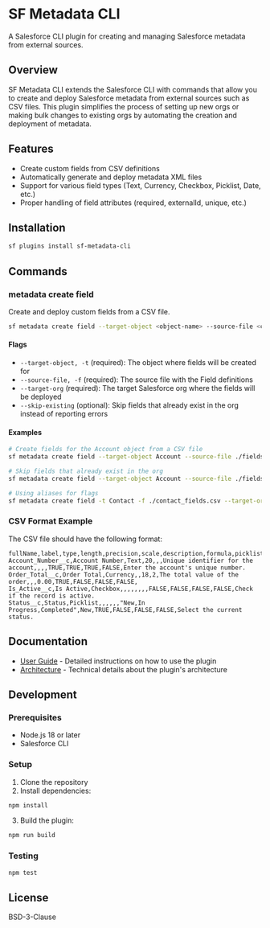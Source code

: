 # SF Metadata CLI

A Salesforce CLI plugin for creating and managing Salesforce metadata from external sources.

## Overview

SF Metadata CLI extends the Salesforce CLI with commands that allow you to create and deploy Salesforce metadata from external sources such as CSV files. This plugin simplifies the process of setting up new orgs or making bulk changes to existing orgs by automating the creation and deployment of metadata.

## Features

- Create custom fields from CSV definitions
- Automatically generate and deploy metadata XML files
- Support for various field types (Text, Currency, Checkbox, Picklist, Date, etc.)
- Proper handling of field attributes (required, externalId, unique, etc.)

## Installation

```bash
sf plugins install sf-metadata-cli
```

## Commands

### metadata create field

Create and deploy custom fields from a CSV file.

```bash
sf metadata create field --target-object <object-name> --source-file <csv-file-path> --target-org <org-username-or-alias>
```

#### Flags

- `--target-object, -t` (required): The object where fields will be created for
- `--source-file, -f` (required): The source file with the Field definitions
- `--target-org` (required): The target Salesforce org where the fields will be deployed
- `--skip-existing` (optional): Skip fields that already exist in the org instead of reporting errors

#### Examples

```bash
# Create fields for the Account object from a CSV file
sf metadata create field --target-object Account --source-file ./fields.csv --target-org my-dev-org

# Skip fields that already exist in the org
sf metadata create field --target-object Account --source-file ./fields.csv --target-org my-dev-org --skip-existing

# Using aliases for flags
sf metadata create field -t Contact -f ./contact_fields.csv --target-org my-dev-org
```

### CSV Format Example

The CSV file should have the following format:

```csv
fullName,label,type,length,precision,scale,description,formula,picklistValues,defaultValue,required,externalId,unique,caseSensitive,inlineHelpText
Account_Number__c,Account Number,Text,20,,,Unique identifier for the account,,,,TRUE,TRUE,TRUE,FALSE,Enter the account's unique number.
Order_Total__c,Order Total,Currency,,18,2,The total value of the order,,,0.00,TRUE,FALSE,FALSE,FALSE,
Is_Active__c,Is Active,Checkbox,,,,,,,,FALSE,FALSE,FALSE,FALSE,Check if the record is active.
Status__c,Status,Picklist,,,,,,"New,In Progress,Completed",New,TRUE,FALSE,FALSE,FALSE,Select the current status.
```

## Documentation

- [User Guide](./docs/user-guide.md) - Detailed instructions on how to use the plugin
- [Architecture](./docs/architecture.md) - Technical details about the plugin's architecture

## Development

### Prerequisites

- Node.js 18 or later
- Salesforce CLI

### Setup

1. Clone the repository
2. Install dependencies:

```bash
npm install
```

3. Build the plugin:

```bash
npm run build
```

### Testing

```bash
npm test
```

## License

BSD-3-Clause
